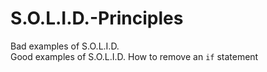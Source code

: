 # S.O.L.I.D.-Principles

Bad examples of S.O.L.I.D. <br>
Good examples of S.O.L.I.D.
How to remove an `if` statement
